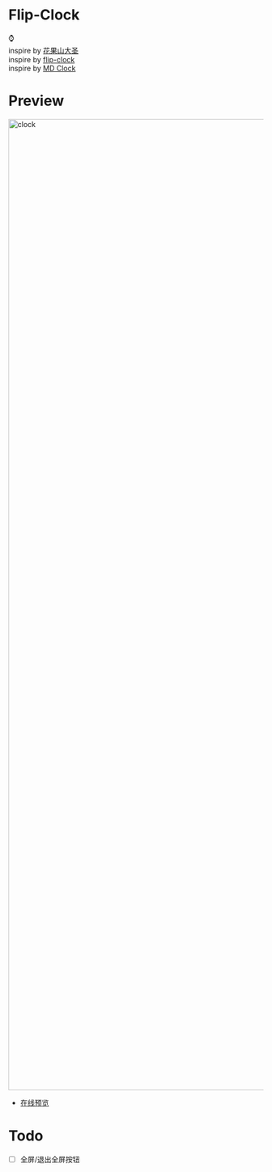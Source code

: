 # Flip-Clock
⌚  
inspire by [花果山大圣](https://github.com/shengxinjing)  
inspire by [flip-clock](https://github.com/1isten/flip-clock)  
inspire by [MD Clock](https://apps.apple.com/cn/app/md-clock-live-in-the-present/id1536358464?l=en)

# Preview
<img width="1920" alt="clock" src="https://user-images.githubusercontent.com/5175751/170831045-71a61036-d93c-4238-93ad-75ce1453f123.png">  

- [在线预览](http://clock.jinga.vip)   
# Todo
- [ ] 全屏/退出全屏按钮
